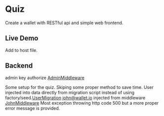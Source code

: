 # Quiz #
Create a wallet with RESTful api and simple web frontend.
## Live Demo ##
Add to host file.
## Backend ##
admin key authorize [AdminMiddleware](./app/Http/Middleware/AdminMiddleware.php)


Some setup for the quiz. Skiping some proper method to save time.
User injected into data directly from migration script instead of using factory/seed.[UserMigration](./database/migration/2014_10_12_000000_create_users_table.php)
john@wallet.io injected from middleware [JohnMiddleware](./app/Http/Middleware/JohnMiddleware.php)
Most exception throwing http code 500 but a more proper error message is provided.


